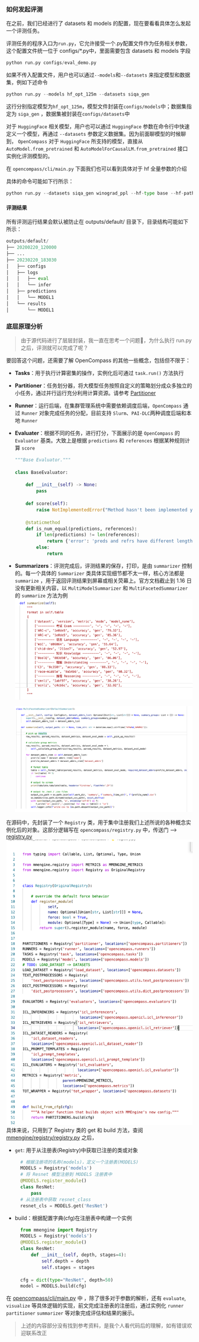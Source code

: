 ### 如何发起评测
在之前，我们已经进行了 datasets 和 models 的配置，现在要看看具体怎么发起一个评测任务。

评测任务的程序入口为`run.py`，它允许接受一个.py配置文件作为任务相关参数，这个配置文件统一位于 configs/*.py中，里面需要包含 datasets 和 models 字段
```python
python run.py configs/eval_demo.py
```

如果不传入配置文件，用户也可以通过`--models`和`--datasets` 来指定模型和数据集，例如下述命令
```python
python run.py --models hf_opt_125m --datasets siqa_gen 
```
这行分别指定模型为`hf_opt_125m`，模型文件封装在`configs/models`中；数据集指定为 `siga_gen` ，数据集被封装在`configs/datasets`中

对于 `HuggingFace` 相关模型，用户也可以通过 `HuggingFace` 参数在命令行中快速定义一个模型，再通过 `--datasets` 参数定义数据集。因为前面聊模型的时候聊到，
`OpenCompass` 对于 `HuggingFace` 所支持的模型，直接从  `AutoModel.from_pretrained` 和 `AutoModelForCausalLM.from_pretrained` 接口实例化评测模型的。

在 `opencompass/cli/main.py` 下面我们也可以看到具体对于 hf 全量参数的介绍

具体的命令可能如下行所示：
```python
python run.py --datasets siqa_gen winograd_ppl --hf-type base --hf-path huggyllama/llama-7b
```

#### 评测结果
所有评测运行结果会默认被防止在 outputs/default/ 目录下，目录结构可能如下所示：
```python
outputs/default/
├── 20200220_120000
├── ...
├── 20230220_183030
│   ├── configs
│   ├── logs
│   │   ├── eval
│   │   └── infer
│   ├── predictions
│   │   └── MODEL1
│   └── results
│       └── MODEL1
```

### 底层原理分析
> 由于源代码进行了层层封装，我一直在思考一个问题🤔，为什么执行 run.py 之后，评测就可以完成了呢？

要回答这个问题，还需要了解 OpenCompass 的其他一些概念，包括但不限于：
* **Tasks**：用于执行计算密集的操作，实例化后可通过 `task.run()` 方法执行
* **Partitioner**：任务划分器，将大模型任务按照自定义的策略划分成众多独立的小任务，通过并行运行充分利用计算资源。请参考 [Partitioner](https://opencompass.readthedocs.io/zh-cn/latest/user_guides/evaluation.html#partitioner)
* **Runner**：运行后端，在集群管理系统中需要依赖调度后端，`OpenCompass` 通过 `Runner` 对象完成任务的分配，目前支持 `Slurm`、`PAI-DLC`两种调度后端和本地 `Runner`
* **Evaluater**：根据不同的任务，进行打分，下面展示的是 `OpenCompass` 的 `Evaluator` 基类。大致上是根据 `predictions` 和 `references` 根据某种规则计算 `score` 
    ```python
    """Base Evaluator."""

    class BaseEvaluator:
    
        def __init__(self) -> None:
            pass
    
        def score(self):
            raise NotImplementedError("Method hasn't been implemented yet")
    
        @staticmethod
        def is_num_equal(predictions, references):
            if len(predictions) != len(references):
                return {'error': 'preds and refrs have different length'}
            else:
                return

    ```
* **Summarizers**：评测完成后，评测结果的保存，打印，是由 `summarizer` 控制的。每一个具体的 `Summarizer` 类具体实现细节都不太一样，核心方法都是 `summarize` ，用于返回评测结果到屏幕或相关荧幕上。官方文档截止到 1.16 日没有更新相关内容，以 `MultiModelSummarizer` 和 `MultiFacetedSummarizer`的 `summarize` 方法为例
    ![](../images/figure8.png)

    ![](../images/figure9.png)

在源码中，先封装了一个 `Registry` 类，用于集中注册我们上述所说的各种概念实例化后的对象。这部分逻辑写在 `opencompass/registry.py` 中，传送门 --> [registry.py](https://github.com/open-compass/opencompass/blob/main/opencompass/registry.py)
![](../images/figure10.png)
具体来说，只用到了 Registry 类的 get 和 build 方法，查阅 [mmengine/registry/registry.py](https://github.com/open-mmlab/mmengine/blob/main/mmengine/registry/registry.py#L384) 之后，
* `get`: 用于从注册表(Registry)中获取已注册的类或对象
  ```python
    # 根据注册项的名称(models)，定义一个注册表(MODELS)
    MODELS = Registry('models')  
    # 将 Resnet 模型注册到 MODELS 注册表中
    @MODELS.register_module()
    class ResNet:
        pass
    # 从注册表中获取 resnet_class
    resnet_cls = MODELS.get('ResNet')
  ```
* build：根据配置字典(cfg)在注册表中构建一个实例
  ```python
    from mmengine import Registry
    MODELS = Registry('models')
    @MODELS.register_module()
    class ResNet:
        def __init__(self, depth, stages=4):
            self.depth = depth
            self.stages = stages

    cfg = dict(type="ResNet", depth=50)
    model = MODELS.build(cfg)
    ```

在 [opencompass/cli/main.py](https://github.com/open-compass/opencompass/blob/main/opencompass/cli/main.py) 中
，除了很多对于参数的解析，还有 `evaluate`, `visualize` 等具体逻辑的实现，前文完成注册表的注册后，通过实例化 `runner` `partitioner` `summarizer` 等对象完成评估和结果的展示。

> 上述的内容部分没有找到参考资料，是我个人看代码后的理解，如有错误欢迎联系改正
